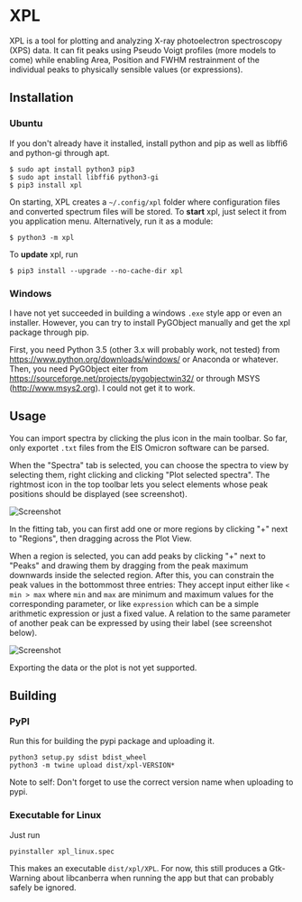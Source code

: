 # XPL

XPL is a tool for plotting and analyzing X-ray photoelectron spectroscopy (XPS) data. It can fit peaks using Pseudo Voigt profiles (more models to come) while enabling Area, Position and FWHM restrainment of the individual peaks to physically sensible values (or expressions).


## Installation
### Ubuntu

If you don't already have it installed, install python and pip as well as libffi6 and python-gi through apt.

```shell
$ sudo apt install python3 pip3
$ sudo apt install libffi6 python3-gi
$ pip3 install xpl
```

On starting, XPL creates a `~/.config/xpl` folder where configuration files and converted spectrum files will be stored. To **start** xpl, just select it from you application menu. Alternatively, run it as a module:

```shell
$ python3 -m xpl
```

To **update** xpl, run

```shell
$ pip3 install --upgrade --no-cache-dir xpl
```

### Windows

I have not yet succeeded in building a windows `.exe` style app or even an installer. However, you can try to install PyGObject manually and get the xpl package through pip.

First, you need Python 3.5 (other 3.x will probably work, not tested) from https://www.python.org/downloads/windows/ or Anaconda or whatever. Then, you need PyGObject eiter from https://sourceforge.net/projects/pygobjectwin32/ or through MSYS (http://www.msys2.org). I could not get it to work.

<!---
Download the x86_64 installer from http://www.msys2.org/. The instructions are shown on the website, here it is in short form: Follow the installer, then in the MSYS console type `pacman -Syu` and `pacman -Su`. If you encounter a warning, just close the MSYS console and try again.

In the MSYS console, run

```
pacman -S mingw-w64-i686-gtk3 mingw-w64-i686-python3-gobject
```
--->

## Usage

You can import spectra by clicking the plus icon in the main toolbar. So far, only exportet `.txt` files from the EIS Omicron software can be parsed.

When the "Spectra" tab is selected, you can choose the spectra to view by selecting them, right clicking and clicking "Plot selected spectra". The rightmost icon in the top toolbar lets you select elements whose peak positions should be displayed (see screenshot).

![Screenshot](doc/demo_atomlib.png "Matching peaks")

In the fitting tab, you can first add one or more regions by clicking "+" next to "Regions", then dragging across the Plot View. 

When a region is selected, you can add peaks by clicking "+" next to "Peaks" and drawing them by dragging from the peak maximum downwards inside the selected region. After this, you can constrain the peak values in the bottommost three entries: They accept input either like `< min > max` where `min` and `max` are minimum and maximum values for the corresponding parameter, or like `expression` which can be a simple arithmetic expression or just a fixed value. A relation to the same parameter of another peak can be expressed by using their label (see screenshot below).

![Screenshot](doc/demo_fitting.png "Fitting Ag3d peaks")

Exporting the data or the plot is not yet supported.

## Building
### PyPI

Run this for building the pypi package and uploading it.

```shell
python3 setup.py sdist bdist_wheel
python3 -m twine upload dist/xpl-VERSION*
```

Note to self: Don't forget to use the correct version name when uploading to pypi.

### Executable for Linux

Just run

```shell
pyinstaller xpl_linux.spec
```

This makes an executable `dist/xpl/XPL`. For now, this still produces a Gtk-Warning about libcanberra when running the app but that can probably safely be ignored.
